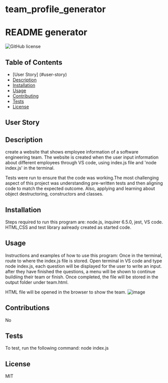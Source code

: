 # team_profile_generator


  
  # README generator

  ![GitHub license](https://img.shields.io/github/license/Naereen/StrapDown.js.svg)
  
  ## Table of Contents
  - [User Story] (#user-story)
  - [Description](#description)
  - [Installation](#installation)
  - [Usage](#usage)
  - [Contributing](#contributing)
  - [Tests](#tests)
  - [License](#license)
  
  ## User Story
 

  ## Description
  create a website that shows employee information of a software engineering team. The website is created when the user input information about different employees through VS code, using index.js file and 'node index.js' in the terminal.

  Tests were run to ensure that the code was working.The most challenging aspect of this project was understanding pre-written tests and then aligning code to match the expected outcome. Also, applying and learning about object destructoring, constructors and classes.

  ## Installation
  Steps required to run this program are: node.js, inquirer 6.5.0, jest, VS code. HTML,CSS and test library aalready created as started code.
  
  ## Usage
  Instructions and examples of how to use this program: Once in the terminal, route to where the index.js file is stored. Open terminal in VS code and type node index.js, each question will be displayed for the user to write an input. after they have finished the questions, a menu will be shown to continue buildiing their team or finish. Once completed, the file will be stored in the output folder under team.html. 

  HTML file will be opened in the browser to show the team.
  ![image](./assets/Untitled_%20Feb%2027%2C%202023%203_09%20PM.gif)

  ## Contributions
  No

  ## Tests
  To test, run the following command: node index.js

  ## License
  MIT

